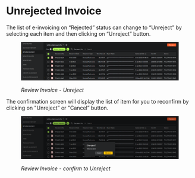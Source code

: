 # Unrejected Invoice

The list of e-invoicing on “Rejected” status can change to “Unreject” by selecting each item and then clicking on “Unreject” button.

<figure><img src="../../.gitbook/assets/image (92).png" alt=""><figcaption><p><em>Review Invoice - Unreject</em></p></figcaption></figure>

The confirmation screen will display the list of item for you to reconfirm by clicking on "Unreject” or "Cancel” button.

<figure><img src="../../.gitbook/assets/image (32).png" alt=""><figcaption><p><em>Review Invoice - confirm to Unreject</em></p></figcaption></figure>
